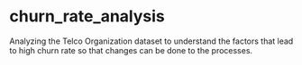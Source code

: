 # churn_rate_analysis
Analyzing the Telco Organization dataset to understand the factors that lead to high churn rate so that changes can be done to the processes.
